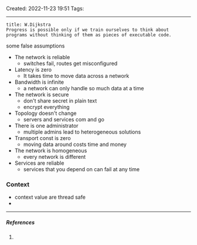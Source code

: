 Created: 2022-11-23 19:51
Tags: 
____

```ad-tip
title: W.Dijkstra 
Progress is possible only if we train ourselves to think about programs without thinking of them as pieces of executable code.
```


some false assumptions
* The network is reliable
	* switches fail, routes get misconfigured
* Latency is zero
	* It takes time to move data across a network
* Bandwidth is infinite
	* a network can only handle so much data at a time
* The network is secure
	* don't share secret in plain text
	* encrypt everything
* Topology doesn't change
	* servers and services com and go
* There is one administrator
	* multiple admins lead to heterogeneous solutions
* Transport const is zero
	* moving data around costs time and money
* The network is homogeneous
	* every network is different
* Services are reliable
	* services that you depend on can fail at any time


### Context

* context value are thread safe 
* 
_____
##### References
1.

